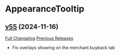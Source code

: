 # AppearanceTooltip

## [v55](https://github.com/kemayo/wow-appearancetooltip/tree/v55) (2024-11-16)
[Full Changelog](https://github.com/kemayo/wow-appearancetooltip/compare/v54...v55) [Previous Releases](https://github.com/kemayo/wow-appearancetooltip/releases)

- Fix overlays showing on the merchant buyback tab  
